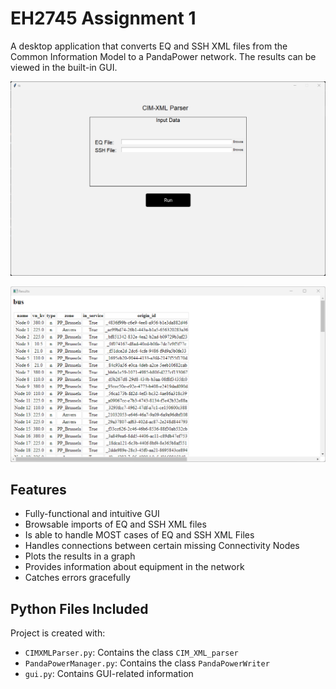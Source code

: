 # EH2745 Assignment 1

A desktop application that converts EQ and SSH XML files from the Common Information Model to a PandaPower network. The results can be viewed in the built-in GUI. 

![Main UI](docs/images/ui.png)

![Results Page](docs/images/results.png)


## Features
* Fully-functional and intuitive GUI
* Browsable imports of EQ and SSH XML files
* Is able to handle MOST cases of EQ and SSH XML Files
* Handles connections between certain missing Connectivity Nodes
* Plots the results in a graph
* Provides information about equipment in the network
* Catches errors gracefully


## Python Files Included
Project is created with:
* `CIMXMLParser.py`: Contains the class `CIM_XML_parser`
* `PandaPowerManager.py`: Contains the class `PandaPowerWriter`
* `gui.py`: Contains GUI-related information

